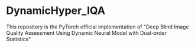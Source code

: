 # DynamicHyper_IQA
This repository is the PyTorch  official implementation of "Deep Blind Image Quality Assessment Using Dynamic Neural Model with Dual-order Statistics"
